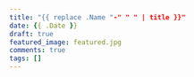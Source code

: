```yaml
---
title: "{{ replace .Name "-" " " | title }}"
date: {{ .Date }}
draft: true
featured_image: featured.jpg
comments: true
tags: []
---
```

